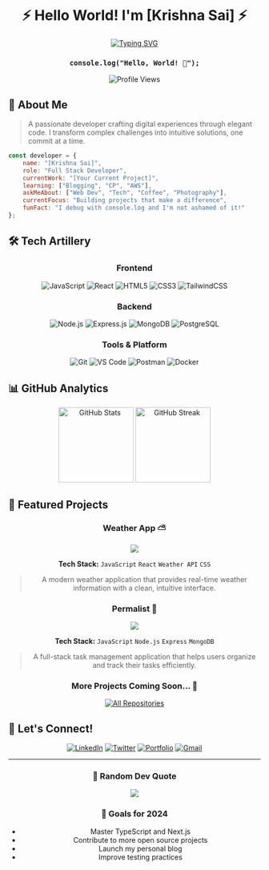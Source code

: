 <div align="center">
  
# ⚡️ Hello World! I'm [Krishna Sai] ⚡️

[![Typing SVG](https://readme-typing-svg.herokuapp.com?font=Fira+Code&weight=500&size=25&pause=1000&color=6C33F7&background=020203&center=true&vCenter=true&width=435&lines=Software+Engineer;Full+Stack+Developer;Problem+Solver)](https://git.io/typing-svg)

### `console.log("Hello, World! 👋");`

</div>

<div align="center">
  <img src="https://komarev.com/ghpvc/?username=your-username&style=for-the-badge&color=blueviolet" alt="Profile Views"/>
</div>

## 🚀 About Me

> A passionate developer crafting digital experiences through elegant code. I transform complex challenges into intuitive solutions, one commit at a time.

```javascript
const developer = {
    name: "[Krishna Sai]",
    role: "Full Stack Developer",
    currentWork: "[Your Current Project]",
    learning: ["Blogging", "CP", "AWS"],
    askMeAbout: ["Web Dev", "Tech", "Coffee", "Photography"],
    currentFocus: "Building projects that make a difference",
    funFact: "I debug with console.log and I'm not ashamed of it!"
};
```

## 🛠️ Tech Artillery

<div align="center">

### Frontend
![JavaScript](https://img.shields.io/badge/JavaScript-F7DF1E?style=for-the-badge&logo=javascript&logoColor=black)
![React](https://img.shields.io/badge/React-20232A?style=for-the-badge&logo=react&logoColor=61DAFB)
![HTML5](https://img.shields.io/badge/HTML5-E34F26?style=for-the-badge&logo=html5&logoColor=white)
![CSS3](https://img.shields.io/badge/CSS3-1572B6?style=for-the-badge&logo=css3&logoColor=white)
![TailwindCSS](https://img.shields.io/badge/Tailwind_CSS-38B2AC?style=for-the-badge&logo=tailwind-css&logoColor=white)

### Backend
![Node.js](https://img.shields.io/badge/Node.js-339933?style=for-the-badge&logo=nodedotjs&logoColor=white)
![Express.js](https://img.shields.io/badge/Express.js-000000?style=for-the-badge&logo=express&logoColor=white)
![MongoDB](https://img.shields.io/badge/MongoDB-4EA94B?style=for-the-badge&logo=mongodb&logoColor=white)
![PostgreSQL](https://img.shields.io/badge/PostgreSQL-316192?style=for-the-badge&logo=postgresql&logoColor=white)

### Tools & Platform
![Git](https://img.shields.io/badge/GIT-E44C30?style=for-the-badge&logo=git&logoColor=white)
![VS Code](https://img.shields.io/badge/VSCode-0078D4?style=for-the-badge&logo=visual%20studio%20code&logoColor=white)
![Postman](https://img.shields.io/badge/Postman-FF6C37?style=for-the-badge&logo=Postman&logoColor=white)
![Docker](https://img.shields.io/badge/Docker-2CA5E0?style=for-the-badge&logo=docker&logoColor=white)

</div>

## 📊 GitHub Analytics

<div align="center">
  <img src="https://github-readme-stats.vercel.app/api?username=Krishnasai8500&show_icons=true&theme=tokyonight" alt="GitHub Stats" height="150"/>
  <img src="https://github-readme-streak-stats.herokuapp.com/?user=Krishnasai8500&theme=tokyonight" alt="GitHub Streak" height="150"/>
</div>

## 🌟 Featured Projects

<div align="center">

### Weather App ⛅
<a href="https://github.com/Krishnasai8500/Whether-app">
  <img src="https://github-readme-stats.vercel.app/api/pin/?username=Krishnasai8500&repo=Whether-app&theme=tokyonight" />
</a>

**Tech Stack:** `JavaScript` `React` `Weather API` `CSS`
> A modern weather application that provides real-time weather information with a clean, intuitive interface.

### Permalist 📝
<a href="https://github.com/Krishnasai8500/Permalist">
  <img src="https://github-readme-stats.vercel.app/api/pin/?username=Krishnasai8500&repo=Permalist&theme=tokyonight" />
</a>

**Tech Stack:** `JavaScript` `Node.js` `Express` `MongoDB`
> A full-stack task management application that helps users organize and track their tasks efficiently.

### More Projects Coming Soon... 🚀

[![All Repositories](https://custom-icon-badges.herokuapp.com/badge/-All%20Repos-2962FF?style=for-the-badge&logoColor=white&logo=repo)](https://github.com/Krishnasai8500?tab=repositories)
</div>

## 🤝 Let's Connect!

<div align="center">

[![LinkedIn](https://img.shields.io/badge/LinkedIn-0077B5?style=for-the-badge&logo=linkedin&logoColor=white)](https://www.linkedin.com/in/krishnasaip/)
[![Twitter](https://img.shields.io/badge/Twitter-1DA1F2?style=for-the-badge&logo=twitter&logoColor=white)](https://x.com/Krishna528131)
[![Portfolio](https://img.shields.io/badge/Portfolio-FF5722?style=for-the-badge&logo=todoist&logoColor=white)](YOUR_PORTFOLIO_URL)
[![Gmail](https://img.shields.io/badge/Gmail-D14836?style=for-the-badge&logo=gmail&logoColor=white)](mailto:krishnasaipasumarthi0804@gmail.com)

</div>

---

<div align="center">
  
### 💭 Random Dev Quote
![](https://quotes-github-readme.vercel.app/api?type=horizontal&theme=radical)

### 🎯 Goals for 2024
- Master TypeScript and Next.js
- Contribute to more open source projects
- Launch my personal blog
- Improve testing practices

</div>

<!--
Easter egg: You found a secret! 🎉
Thanks for visiting my profile. Hope you found something interesting!
-->
